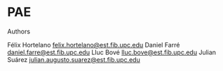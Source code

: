 # PAE


Authors

Félix Hortelano     felix.hortelano@est.fib.upc.edu
Daniel Farré        daniel.farre@est.fib.upc.edu
Lluc Bové           lluc.bove@est.fib.upc.edu
Julian Suárez       julian.augusto.suarez@est.fib.upc.edu
